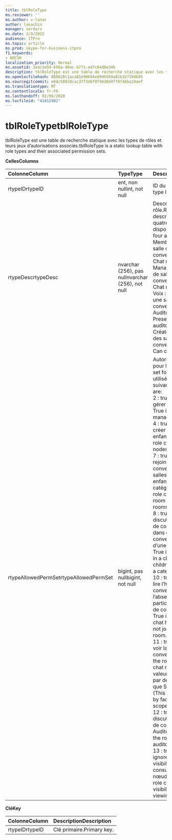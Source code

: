 ```yaml
---
title: tblRoleType
ms.reviewer: ''
ms.author: v-lanac
author: lanachin
manager: serdars
ms.date: 3/9/2015
audience: ITPro
ms.topic: article
ms.prod: skype-for-business-itpro
f1.keywords:
- NOCSH
localization_priority: Normal
ms.assetid: 1eac3a54-656a-40ac-b771-edfc64d6e34b
description: tblRoleType est une table de recherche statique avec les types de rôles et leurs jeux d’autorisations associés.
ms.openlocfilehash: 888628c1aca01e90694ed946569a81b1b7394b95
ms.sourcegitcommit: e64c50818cac37f3d6f0f96d0d4ff0f4bba24aef
ms.translationtype: MT
ms.contentlocale: fr-FR
ms.lasthandoff: 02/06/2020
ms.locfileid: "41812902"
---
```

# <a name="tblroletype"></a><span data-ttu-id="e9df2-103">tblRoleType</span><span class="sxs-lookup"><span data-stu-id="e9df2-103">tblRoleType</span></span>
 
<span data-ttu-id="e9df2-104">tblRoleType est une table de recherche statique avec les types de rôles et leurs jeux d’autorisations associés.</span><span class="sxs-lookup"><span data-stu-id="e9df2-104">tblRoleType is a static lookup table with role types and their associated permission sets.</span></span>
  
<span data-ttu-id="e9df2-105">**Celles**</span><span class="sxs-lookup"><span data-stu-id="e9df2-105">**Columns**</span></span>

|<span data-ttu-id="e9df2-106">**Colonne**</span><span class="sxs-lookup"><span data-stu-id="e9df2-106">**Column**</span></span>|<span data-ttu-id="e9df2-107">**Type**</span><span class="sxs-lookup"><span data-stu-id="e9df2-107">**Type**</span></span>|<span data-ttu-id="e9df2-108">**Description**</span><span class="sxs-lookup"><span data-stu-id="e9df2-108">**Description**</span></span>|
|:-----|:-----|:-----|
|<span data-ttu-id="e9df2-109">rtypeID</span><span class="sxs-lookup"><span data-stu-id="e9df2-109">rtypeID</span></span>  <br/> |<span data-ttu-id="e9df2-110">ent, non null</span><span class="sxs-lookup"><span data-stu-id="e9df2-110">int, not null</span></span>  <br/> |<span data-ttu-id="e9df2-111">ID du type de rôle.</span><span class="sxs-lookup"><span data-stu-id="e9df2-111">Role type ID.</span></span>  <br/> |
|<span data-ttu-id="e9df2-112">rtypeDesc</span><span class="sxs-lookup"><span data-stu-id="e9df2-112">rtypeDesc</span></span>  <br/> |<span data-ttu-id="e9df2-113">nvarchar (256), pas null</span><span class="sxs-lookup"><span data-stu-id="e9df2-113">nvarchar (256), not null</span></span>  <br/> | <span data-ttu-id="e9df2-114">Description du type de rôle.</span><span class="sxs-lookup"><span data-stu-id="e9df2-114">Role type description.</span></span> <span data-ttu-id="e9df2-115">Il existe quatre rôles disponibles :</span><span class="sxs-lookup"><span data-stu-id="e9df2-115">There are four available roles:</span></span> <br/>  <span data-ttu-id="e9df2-116">Membre : membres de salle de conversation</span><span class="sxs-lookup"><span data-stu-id="e9df2-116">Member: Chat room member</span></span> <br/>  <span data-ttu-id="e9df2-117">Manager : gestionnaire de salle de conversation</span><span class="sxs-lookup"><span data-stu-id="e9df2-117">Manager: Chat room manager</span></span> <br/>  <span data-ttu-id="e9df2-118">Voix : présentateur pour une salle de conversation Auditorium</span><span class="sxs-lookup"><span data-stu-id="e9df2-118">Voiced: Presenter for an auditorium chat room</span></span> <br/>  <span data-ttu-id="e9df2-119">Créateur : peut créer des salles de conversation</span><span class="sxs-lookup"><span data-stu-id="e9df2-119">Creator: Can create chat rooms</span></span> <br/> |
|<span data-ttu-id="e9df2-120">rtypeAllowedPermSet</span><span class="sxs-lookup"><span data-stu-id="e9df2-120">rtypeAllowedPermSet</span></span>  <br/> |<span data-ttu-id="e9df2-121">bigint, pas null</span><span class="sxs-lookup"><span data-stu-id="e9df2-121">bigint, not null</span></span>  <br/> | <span data-ttu-id="e9df2-122">Autorisation définie pour le rôle.</span><span class="sxs-lookup"><span data-stu-id="e9df2-122">Permission set for the role.</span></span> <span data-ttu-id="e9df2-123">Les bits utilisés sont les suivants :</span><span class="sxs-lookup"><span data-stu-id="e9df2-123">The used bits are:</span></span> <br/>  <span data-ttu-id="e9df2-124">2 : true si le rôle peut gérer des nœuds.</span><span class="sxs-lookup"><span data-stu-id="e9df2-124">2: True if the role can manage nodes.</span></span> <br/>  <span data-ttu-id="e9df2-125">4 : true si le rôle peut créer des nœuds enfants.</span><span class="sxs-lookup"><span data-stu-id="e9df2-125">4: True if the role can create children nodes.</span></span> <br/>  <span data-ttu-id="e9df2-126">7 : true si le rôle peut rejoindre une salle de conversation (ou des salles de conversation enfant d’une catégorie).</span><span class="sxs-lookup"><span data-stu-id="e9df2-126">7: True if the role can join a chat room (or children chat rooms of a category).</span></span> <br/>  <span data-ttu-id="e9df2-127">8 : true si le rôle peut discuter dans une salle de conversation (ou dans des salles de conversation enfant d’une catégorie).</span><span class="sxs-lookup"><span data-stu-id="e9df2-127">8: True if the role can chat in a chat room (or in children chat rooms of a category).</span></span> <br/>  <span data-ttu-id="e9df2-128">10 : true si le rôle peut lire l’historique des conversations même en l’absence de participation à une salle de conversation.</span><span class="sxs-lookup"><span data-stu-id="e9df2-128">10: True if the role can read chat history even when not joined to a chat room.</span></span> <br/>  <span data-ttu-id="e9df2-129">11 : true si le rôle peut voir la salle de conversation.</span><span class="sxs-lookup"><span data-stu-id="e9df2-129">11: True if the role can see the chat room.</span></span> <span data-ttu-id="e9df2-130">(Cette valeur est améliorée par des facteurs tels que Scope et Visibility.)</span><span class="sxs-lookup"><span data-stu-id="e9df2-130">(This is further refined by factors such as scope and visibility.)</span></span> <br/>  <span data-ttu-id="e9df2-131">12 : true si le rôle peut discuter dans une salle de conversation Auditorium.</span><span class="sxs-lookup"><span data-stu-id="e9df2-131">12: True if the role can chat in an auditorium chat room.</span></span> <br/>  <span data-ttu-id="e9df2-132">13 : true si le rôle peut ignorer les règles de visibilité lors de la consultation des nœuds.</span><span class="sxs-lookup"><span data-stu-id="e9df2-132">13: True if the role can bypass visibility rules when viewing nodes.</span></span> <br/> |
   
<span data-ttu-id="e9df2-133">**Clé**</span><span class="sxs-lookup"><span data-stu-id="e9df2-133">**Key**</span></span>

|<span data-ttu-id="e9df2-134">**Colonne**</span><span class="sxs-lookup"><span data-stu-id="e9df2-134">**Column**</span></span>|<span data-ttu-id="e9df2-135">**Description**</span><span class="sxs-lookup"><span data-stu-id="e9df2-135">**Description**</span></span>|
|:-----|:-----|
|<span data-ttu-id="e9df2-136">rtypeID</span><span class="sxs-lookup"><span data-stu-id="e9df2-136">rtypeID</span></span>  <br/> |<span data-ttu-id="e9df2-137">Clé primaire.</span><span class="sxs-lookup"><span data-stu-id="e9df2-137">Primary key.</span></span>  <br/> |
   


